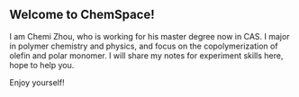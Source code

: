 ## Welcome to ChemSpace!
I am Chemi Zhou, who is working for his master degree now in CAS. I major in polymer chemistry and physics, and focus on the copolymerization of olefin and polar monomer. I will share my notes for experiment skills here, hope to help you.


Enjoy yourself!

